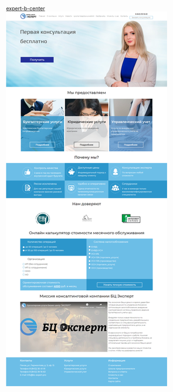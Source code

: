 <a href='https://vladgpine.github.io/expert-b-center/'>expert-b-center</a>
<img src='https://github.com/VladGPine/expert-b-center/blob/master/app/img/screenshot-desktop.png'>
